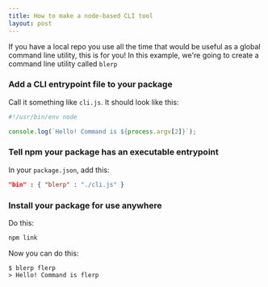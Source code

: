 ```yaml
---
title: How to make a node-based CLI tool
layout: post
---
```


If you have a local repo you use all the time that would be useful as a global command line utility, this is for you! In this example, we're going to create a command line utility called `blerp`

<!-- excerpt -->

### Add a CLI entrypoint file to your package

Call it something like `cli.js`. It should look like this:

```js
#!/usr/bin/env node

console.log(`Hello! Command is ${process.argv[2]}`);
```

### Tell npm your package has an executable entrypoint

In your `package.json`, add this:

```json
"bin" : { "blerp" : "./cli.js" }
```

### Install your package for use anywhere

Do this:

```sh
npm link
```

Now you can do this:

```console
$ blerp flerp
> Hello! Command is flerp
```
